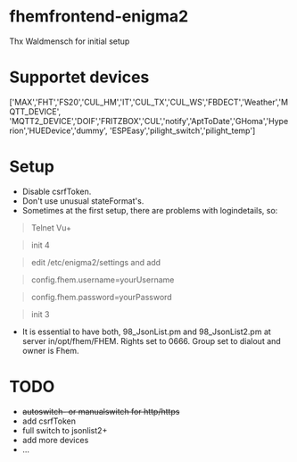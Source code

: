 # fhemfrontend-enigma2
Thx Waldmensch for initial setup

# Supportet devices

['MAX','FHT','FS20','CUL_HM','IT','CUL_TX','CUL_WS','FBDECT','Weather','MQTT_DEVICE',
'MQTT2_DEVICE','DOIF','FRITZBOX','CUL','notify','AptToDate','GHoma','Hyperion','HUEDevice','dummy',
'ESPEasy','pilight_switch','pilight_temp']

# Setup

- Disable csrfToken.
- Don't use unusual stateFormat's.
- Sometimes at the first setup, there are problems with logindetails, so:

> Telnet Vu+

> init 4

> edit /etc/enigma2/settings and add 

> config.fhem.username=yourUsername

> config.fhem.password=yourPassword

> init 3

- It is essential to have both, 98_JsonList.pm and 98_JsonList2.pm at server
  in/opt/fhem/FHEM. Rights set to 0666.
  Group set to dialout and owner is Fhem.

# TODO

- <del>autoswitch- or manualswitch for http/https</del>
- add csrfToken
- full switch to jsonlist2+
- add more devices
- ...
